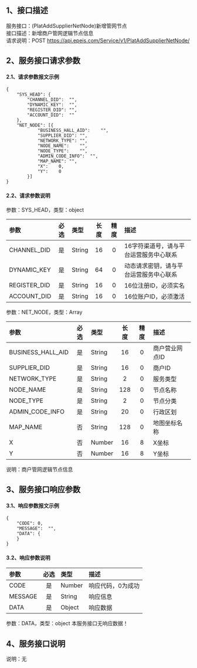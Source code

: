 ## 1、接口描述  
服务接口：(PlatAddSupplierNetNode)新增管网节点  
接口描述：新增商户管网逻辑节点信息  
请求说明：POST https://api.epeis.com/Service/v1/PlatAddSupplierNetNode/  
  
## 2、服务接口请求参数  
#### 2.1、请求参数报文示例  
~~~  
{
	"SYS_HEAD":	{
		"CHANNEL_DID":	"",
		"DYNAMIC_KEY":	"",
		"REGISTER_DID":	"",
		"ACCOUNT_DID":	""
	},
	"NET_NODE":	[{
			"BUSINESS_HALL_AID":	"",
			"SUPPLIER_DID":	"",
			"NETWORK_TYPE":	"",
			"NODE_NAME":	"",
			"NODE_TYPE":	"",
			"ADMIN_CODE_INFO":	"",
			"MAP_NAME":	"",
			"X":	0,
			"Y":	0
		}]
}  
~~~  
#### 2.2、请求参数说明  
参数：SYS_HEAD，类型：object  
  
| 参数 | 必选 | 类型 | 长度 | 精度 | 描述 |  
| :----------------- | :----: | :-------- | :----: | :----: | :---------------- |  
| CHANNEL_DID | 是 | String | 16 | 0 | 16字符渠道号，请与平台运营服务中心联系 |  
| DYNAMIC_KEY | 是 | String | 64 | 0 | 动态请求密钥，请与平台运营服务中心联系 |  
| REGISTER_DID      |  是  | String   | 16 | 0 | 16位注册ID，必须实名 |  
| ACCOUNT_DID       |  是  | String   | 16 | 0 | 16位账户ID，必须激活 |  
  
参数：NET_NODE，类型：Array  
  
| 参数              | 必选 | 类型     | 长度 | 精度 | 描述             |  
| :----------------- | :----: | :-------- | :----: | :----: | :---------------- |  
| BUSINESS_HALL_AID |  是  | String   | 16 | 0 | 商户营业网点ID |  
| SUPPLIER_DID |  是  | String   | 16 | 0 | 商户ID |  
| NETWORK_TYPE |  是  | String   | 2 | 0 | 服务类型 |  
| NODE_NAME |  是  | String   | 128 | 0 | 节点名称 |  
| NODE_TYPE |  是  | String   | 2 | 0 | 节点分类 |  
| ADMIN_CODE_INFO |  是  | String   | 20 | 0 | 行政区划 |  
| MAP_NAME |  否  | String   | 128 | 0 | 地图坐标名称 |  
| X |  否  | Number   | 16 | 8 | X坐标 |  
| Y |  否  | Number   | 16 | 8 | Y坐标 |  
  
说明：商户管网逻辑节点信息  
  
## 3、服务接口响应参数  
#### 3.1、响应参数报文示例  
~~~  
{
	"CODE":	0,
	"MESSAGE":	"",
	"DATA":	{
	}
}  
~~~  
#### 3.2、响应参数说明  
  
| 参数              | 必选 | 类型     | 描述             |  
| :----------------- | :----: | :-------- | :---------------- |  
| CODE | 是 | Number | 响应代码，0为成功 |  
| MESSAGE | 是 | String | 响应信息 |  
| DATA | 是 | Object | 响应数据 |  
  
参数：DATA，类型：object 本服务接口无响应数据！  
## 4、服务接口说明  
说明：无  
